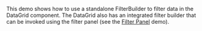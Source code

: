 This demo shows how to&nbsp;use a&nbsp;standalone FilterBuilder to&nbsp;filter data in&nbsp;the DataGrid component. The DataGrid also has an&nbsp;integrated filter builder that can be&nbsp;invoked using the filter panel (see the [Filter Panel](/Demos/WidgetsGallery/Demo/DataGrid/FilterPanel/jQuery/Light/) demo).
<!--split-->
